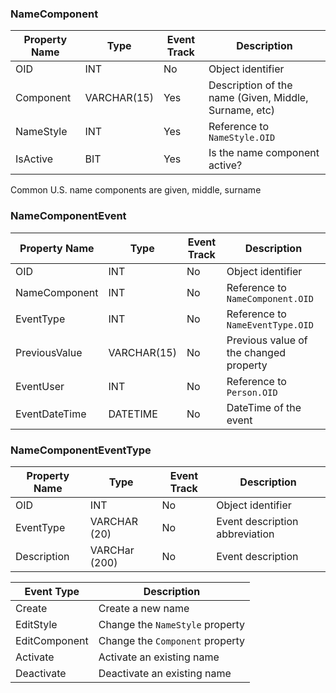 ### NameComponent

Property Name | Type | Event Track | Description
--------------|------|-------------|------------
OID           | INT         | No   | Object identifier
Component     | VARCHAR(15) | Yes  | Description of the name (Given, Middle, Surname, etc)
NameStyle     | INT         | Yes  | Reference to `NameStyle.OID`
IsActive      | BIT         | Yes  | Is the name component active?

Common U.S. name components are given, middle, surname

### NameComponentEvent

Property Name | Type | Event Track | Description
--------------|------|-------------|------------
OID           | INT      | No | Object identifier 
NameComponent | INT      | No | Reference to `NameComponent.OID`
EventType     | INT      | No | Reference to `NameEventType.OID` 
PreviousValue | VARCHAR(15)      | No | Previous value of the changed property
EventUser     | INT      | No | Reference to `Person.OID` 
EventDateTime | DATETIME | No | DateTime of the event


### NameComponentEventType


Property Name | Type | Event Track | Description
--------------|------|-------------|------------
OID         | INT           | No | Object identifier 
EventType   | VARCHAR (20)  | No | Event description abbreviation
Description | VARCHar (200) | No | Event description

| Event Type | Description |
|------------|-------------|
| Create         | Create a new name |
| EditStyle      | Change the `NameStyle` property |
| EditComponent  | Change the `Component` property  | 
| Activate       | Activate an existing name | 
| Deactivate     | Deactivate an existing name |
